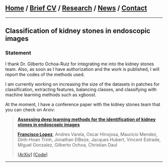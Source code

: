 
## [Home](/index) / [Brief CV](/brief_cv) / [Research](/research) / [News](/news) / [Contact](/contact)

___

## Classification of kidney stones in endoscopic images


### Statement

I thank Dr. Gilberto Ochoa-Ruiz for integrating me into the kidney stones team. Also, as soon as I have authorization and the work is published, I will report the codes of the methods used.

I am currently working on increasing the size of the datasets in patches for classification, extracting features, balancing classes, and classifying with machine learning methods such as xgboost. 

At the moment, I have a conference paper with the kidney stones team that you can check on Arxiv: 



> [**Assessing  deep  learning methods  for  the  identification of kidney  stones in endoscopic images**](https://arxiv.org/abs/2103.01146)
> 
> [**Francisco Lopez**](https://scholar.google.es/citations?user=IlG06bYAAAAJ&hl=es), Andres Varela, Oscar Hinojosa, Mauricio Mendez, Dinh-Hoan Trinh, Jonathan ElBeze, Jacques Hubert, Vincent Estrade, Miguel Gonzalez, Gilberto Ochoa, Christian Daul
> 
> [[ArXiv]](https://arxiv.org/abs/2103.01146) [[Code]](mailto:gilberto.ochoa@tec.com?subject=%20Code%20Arxiv,%20Assessing%20deep%20learning%20methods%20for%20the%20identification%20of%20kidney%20stones%20in%20endoscopic%20images)

___

